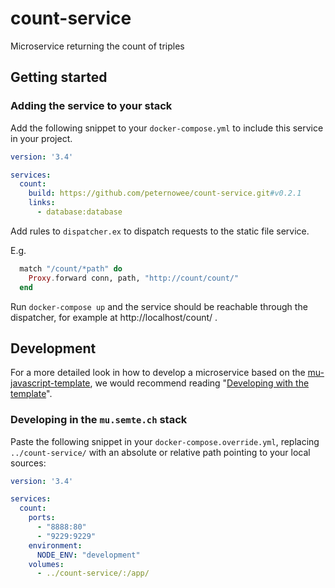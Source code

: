 # count-service

Microservice returning the count of triples

## Getting started

### Adding the service to your stack

Add the following snippet to your `docker-compose.yml` to include this
service in your project.

```yaml
version: '3.4'

services:
  count:
    build: https://github.com/peternowee/count-service.git#v0.2.1
    links:
      - database:database
```

Add rules to `dispatcher.ex` to dispatch requests to the static file
service.

E.g.
```elixir
  match "/count/*path" do
    Proxy.forward conn, path, "http://count/count/"
  end
```

Run `docker-compose up` and the service should be reachable through the
dispatcher, for example at http://localhost/count/ .

## Development

For a more detailed look in how to develop a microservice based on the
[mu-javascript-template](https://github.com/mu-semtech/mu-javascript-template),
we would recommend reading "[Developing with the
template](https://github.com/mu-semtech/mu-javascript-template#developing-with-the-template)".

### Developing in the `mu.semte.ch` stack

Paste the following snippet in your `docker-compose.override.yml`,
replacing `../count-service/` with an absolute or relative path
pointing to your local sources:

```yaml
version: '3.4'

services:
  count:
    ports:
      - "8888:80"
      - "9229:9229"
    environment:
      NODE_ENV: "development"
    volumes:
      - ../count-service/:/app/
```
